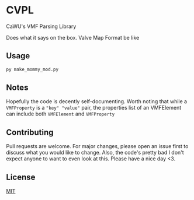 # CVPL

CaWU's VMF Parsing Library

Does what it says on the box. Valve Map Format be like

## Usage

```cmd
py make_mommy_mod.py
```
## Notes

Hopefully the code is decently self-documenting. 
Worth noting that while a `VMFProperty` is a `"key" "value"` pair, the properties list of an VMFElement can include both
`VMFElement` and `VMFProperty` 

## Contributing

Pull requests are welcome. For major changes, please open an issue first to discuss what you would like to change.
Also, the code's pretty bad I don't expect anyone to want to even look at this. Please have a nice day <3.  

## License

[MIT](https://choosealicense.com/licenses/mit/)
